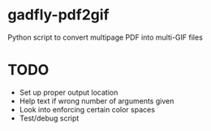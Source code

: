 # gadfly-pdf2gif
Python script to convert multipage PDF into multi-GIF files

# TODO
* Set up proper output location
* Help text if wrong number of arguments given
* Look into enforcing certain color spaces
* Test/debug script
